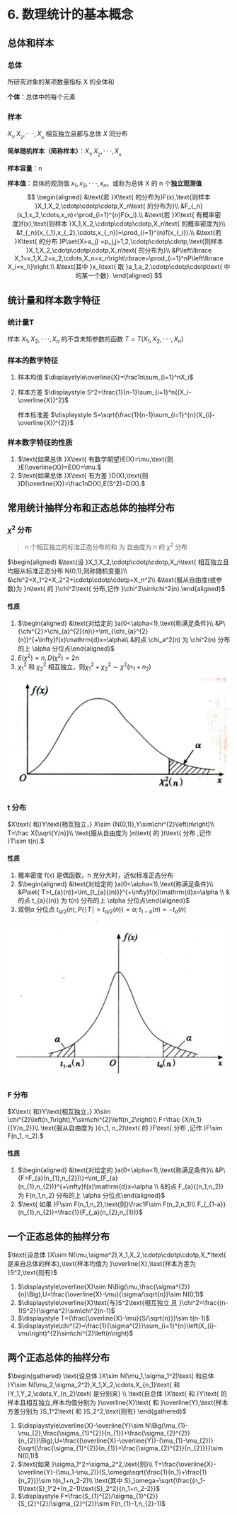 # 6. 数理统计的基本概念

## 总体和样本

### 总体

所研究对象的某项数量指标 X 的全体和

**个体**：总体中的每个元素

### 样本

$X_{_{1}},X_{_{2}},\cdotp\cdotp\cdotp,X_{_{n}}\text{ 相互独立且都与总体 }X\text{ 同分布}$

**简单随机样本（简称样本）**：$X_{_{1}},X_{_{2}},\cdotp\cdotp\cdotp,X_{_{n}}$

**样本容量**：n

**样本值**：具体的观测值 $x_1,x_2,\cdotp\cdotp\cdotp,x_n$。或称为总体 X 的 n 个**独立观测值**
$$
\begin{aligned}
&\text{若 }X\text{ 的分布为}F(x),\text{则样本 }X_1,X_2,\cdotp\cdotp\cdotp,X_n\text{ 的分布为}\\
&F_{_n}(x_1,x_2,\cdots,x_n)=\prod_{i=1}^{n}F(x_i).\\
&\text{若 }X\text{ 有概率密度}f(x),\text{则样本 }X_1,X_2,\cdotp\cdotp\cdotp,X_n\text{ 的概率密度为}\\
&f_{_n}(x_{_1},x_{_2},\cdots,x_{_n})=\prod_{i=1}^{n}f(x_{_i}).\\
&\text{若 }X\text{ 的分布 }P\set{X=a_j} =p_j,j=1,2,\cdotp\cdotp\cdotp,\text{则样本 }X_1,X_2,\cdotp\cdotp\cdotp,X_n\text{ 的分布为}\\
&P\left\lbrace X_1=x_1,X_2=x_2,\cdots,X_n=x_n\right\rbrace=\prod_{i=1}^nP\left\lbrace X_i=x_i\}\right.\\
&\text{其中 }x_i\text{ 取 }a_1,a_2,\cdotp\cdotp\cdotp\text{ 中的某一个数}.
\end{aligned}
$$

## 统计量和样本数字特征

### 统计量T

$\text{样本 }X_1,X_2,\cdotp\cdotp\cdotp,X_n\text{ 的不含未知参数的函数 }T=T(X_1,X_2,\cdotp\cdotp\cdotp,X_n)$

### 样本的数字特征

1. 样本均值  $\displaystyle\overline{X}=\frac1n\sum_{i=1}^nX_i$

2. 样本方差  $\displaystyle S^2=\frac{1}{n-1}\sum_{i=1}^n{(X_i-\overline{X})^2}$

   样本标准差  $\displaystyle S=\sqrt{\frac{1}{n-1}\sum_{i=1}^{n}(X_{i}-\overline{X})^{2}}$

### 样本数字特征的性质

1. $\text{如果总体 }X\text{ 有数学期望}E(X)=\mu,\text{则 }E(\overline{X})=E(X)=\mu.$
2. $\text{如果总体 }X\text{ 有方差 }D(X),\text{则 }D(\overline{X})=\frac1nD(X),E(S^2)=D(X).$

## 常用统计抽样分布和正态总体的抽样分布

### $\chi^{2}$ 分布

> n 个相互独立的标准正态分布的和 为 自由度为 n 的 $\chi^{2}$ 分布

$\begin{aligned}
&\text{设 }X_1,X_2,\cdotp\cdotp\cdotp,X_n\text{ 相互独立且均服从标准正态分布 N(0,1),则称随机变量}\\
&\chi^2=X_1^2+X_2^2+\cdotp\cdotp\cdotp+X_n^2\\
&\text{服从自由度(或参数)为 }n\text{ 的 }\chi^2\text{ 分布,记作 }\chi^2\sim\chi^2(n).\end{aligned}$

#### 性质

1. $\begin{aligned}
   &\text{对给定的 }a(0<\alpha<1),\text{称满足条件}\\
   &P\{\chi^{2}>\chi_{a}^{2}(n)\}=\int_{\chi_{a}^{2}(n)}^{+\infty}f(x)\mathrm{d}x=\alpha\\
   &的点 \chi_a^2(n) 为 \chi^2(n) 分布的上 \alpha 分位点\end{aligned}$
2. $E(\chi^{2})=n,D(\chi^{2})=2n$
3. $\chi_{1}^{2}\text{ 和 }\chi_{2}^{2}\text{ 相互独立，则}\chi_1^2+\chi_2^2\sim\chi^2(n_1+n_2)$

![α分位点](https://raw.githubusercontent.com/BluePrintYang/PicHub/master/premaster/image-20231104004727070.png)

### t 分布

$X\text{ 和}Y\text{相互独立，} X\sim {N(0,1)},Y\sim\chi^{2}\left(n\right)\\
T=\frac X{\sqrt{Y/n}}\\
\text{服从自由度为 }n\text{ 的 }t\text{ 分布 ,记作 }T\sim t(n).$

#### 性质

1. 概率密度 f(x) 是偶函数，n 充分大时，近似标准正态分布
2. $\begin{aligned}
   &\text{对给定的 }a(0<\alpha<1),\text{称满足条件}\\
   &P\set{ T>t_{a}(n)}=\int_{t_{a}{(n)}}^{+\infty}f(x)\mathrm{d}x=\alpha \\
   &的点 t_{a}{(n)} 为 t(n) 分布的上 \alpha 分位点\end{aligned}$
3. $\text{双侧}\alpha\text{ 分位点 }t_{a/2}(n), P\{\mid T\mid>t_{a/2}(n)\}=\alpha;t_{1-a}(n)=-t_{a}(n)$

![t分布α分位点](https://raw.githubusercontent.com/BluePrintYang/PicHub/master/premaster/image-20231106002516629.png)

### F 分布

$X\text{ 和}Y\text{相互独立，} X\sim \chi^{2}\left(n_1\right),Y\sim\chi^{2}\left(n_2\right)\\ F=\frac {X/n_1}{{Y/n_2}}\\ \text{服从自由度为 }(n_1, n_2)\text{ 的 }F\text{ 分布 ,记作 }F\sim F(n_1, n_2).$

#### 性质

1. $\begin{aligned}
   &\text{对给定的 }a(0<\alpha<1),\text{称满足条件}\\
   &P\{F>F_{a}(n_{1},n_{2})\}=\int_{F_{a}(n_{1},n_{2})}^{+\infty}f(x)\mathrm{d}x=\alpha \\
   &的点 F_{a}{(n_1,n_2)} 为 F(n_1,n_2) 分布的上 \alpha 分位点\end{aligned}$
2. $\text{ 如果 }F\sim F(n_1,n_2),\text{则}\frac1F\sim F(n_2,n_1)\\
   F_{_{1-a}}(n_{1},n_{2})=\frac{1}{F_{_a}(n_{2},n_{1})}$

## 一个正态总体的抽样分布

$\text{设总体 }X\sim N(\mu,\sigma^2),X_1,X_2,\cdotp\cdotp\cdotp,X_*\text{ 是来自总体的样本},\text{样本均值为 }\overline{X},\text{样本方差为 }S^2,\text{则有}$

1. $\displaystyle\overline{X}\sim N\Big(\mu,\frac{\sigma^{2}}{n}\Big),U=\frac{\overline{X}-\mu}{\sigma/\sqrt{n}}\sim N(0,1)$
2. $\displaystyle\overline{X}\text{与}S^2\text{相互独立,且 }\chi^2=\frac{(n-1)S^2}{\sigma^2}\sim\chi^2(n-1)$
3. $\displaystyle T={\frac{\overline{X}-\mu}{S/\sqrt{n}}}\sim t(n-1)$
4. $\displaystyle\chi^{2}=\frac{1}{\sigma^{2}}\sum_{i=1}^{n}\left(X_{i}-\mu\right)^{2}\sim\chi^{2}\left(n\right)$

## 两个正态总体的抽样分布

$\begin{gathered}
\text{设总体 }X\sim N(\mu_1,\sigma_1^2)\text{ 和总体 }Y\sim N(\mu_2,\sigma_2^2),X_1,X_2,\cdots,X_{n_1}\text{ 和 }Y_1,Y_2,\cdots,Y_{n_2}\text{ 是分别来} \\
\text{自总体 }X\text{ 和 }Y\text{ 的样本且相互独立,样本均值分别为 }\overline{X}\text{ 和 }\overline{Y},\text{样本方差分别为 }S_1^2\text{ 和 }S_2^2,\text{则有} 
\end{gathered}$

1. $\displaystyle\overline{X}-\overline{Y}\sim N\Big(\mu_{1}-\mu_{2},\frac{\sigma_{1}^{2}}{n_{1}}+\frac{\sigma_{2}^{2}}{n_{2}}\Big),U=\frac{(\overline{X}-\overline{Y})-(\mu_{1}-\mu_{2})}{\sqrt{\frac{\sigma_{1}^{2}}{n_{1}}+\frac{\sigma_{2}^{2}}{n_{2}}}}\sim N(0,1)$
2. $\text{如果 }\sigma_1^2=\sigma_2^2,\text{则}\\
   T=\frac{\overline{X}-\overline{Y}-(\mu_1-\mu_2)}{S_\omega\sqrt{\frac{1}{n_1}+\frac{1}{n_2}}}\sim t(n_1+n_2-2)\\
   \text{其中 S}_\omega=\sqrt{\frac{(n_1-1)\text{S}_1^2+(n_2-1)\text{S}_2^2}{n_1+n_2-2}}$
3. $\displaystyle F=\frac{S_{1}^{2}/\sigma_{1}^{2}}{S_{2}^{2}/\sigma_{2}^{2}}\sim F(n_{1}-1,n_{2}-1)$
